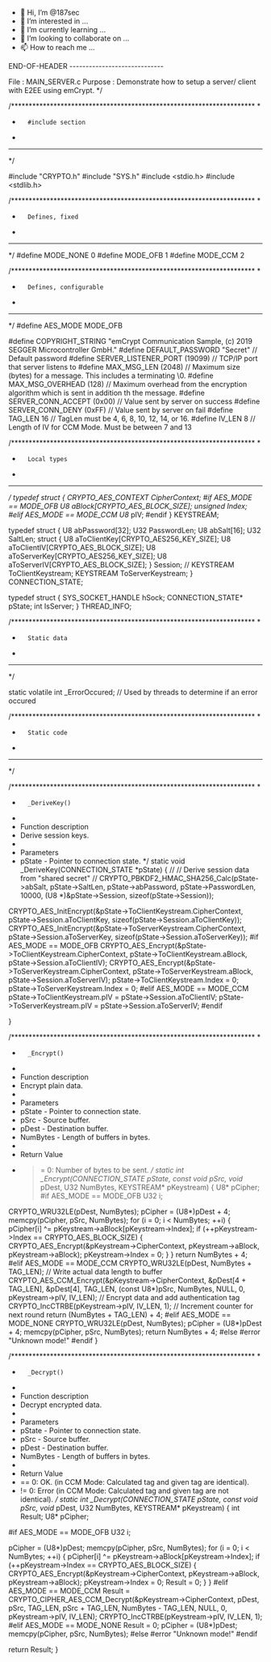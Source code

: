 - 👋 Hi, I’m @187sec
- 👀 I’m interested in ...
- 🌱 I’m currently learning ...
- 💞️ I’m looking to collaborate on ...
- 📫 How to reach me ...

<!---
187sec/187sec is a ✨ special ✨ repository because its `README.md` (this file) appears on your GitHub profile.
You can click the Preview link to take a look at your changes.
--->
END-OF-HEADER -----------------------------

File        : MAIN_SERVER.c
Purpose     : Demonstrate how to setup a server/ client with E2EE using emCrypt.
*/

/*********************************************************************
*
*       #include section
*
**********************************************************************
*/

#include "CRYPTO.h"
#include "SYS.h"
#include <stdio.h>
#include <stdlib.h>

/*********************************************************************
*
*       Defines, fixed
*
**********************************************************************
*/
#define MODE_NONE 0
#define MODE_OFB  1
#define MODE_CCM  2

/*********************************************************************
*
*       Defines, configurable
*
**********************************************************************
*/
#define AES_MODE  MODE_OFB


#define COPYRIGHT_STRING      "emCrypt Communication Sample, (c) 2019 SEGGER Microcontroller GmbH."
#define DEFAULT_PASSWORD      "Secret"    // Default password
#define SERVER_LISTENER_PORT  (19099)     // TCP/IP port that server listens to
#define MAX_MSG_LEN           (2048)      // Maximum size (bytes) for a message. This includes a terminating \0.
#define MAX_MSG_OVERHEAD      (128)       // Maximum overhead from the encryption algorithm which is sent in addition th the message.
#define SERVER_CONN_ACCEPT    (0x00)      // Value sent by server on success
#define SERVER_CONN_DENY      (0xFF)      // Value sent by server on fail
#define TAG_LEN               16          // TagLen must be 4, 6, 8, 10, 12, 14, or 16.
#define IV_LEN                8           // Length of IV for CCM Mode. Must be between 7 and 13

/*********************************************************************
*
*       Local types
*
**********************************************************************
*/
typedef struct {
  CRYPTO_AES_CONTEXT CipherContext;
#if AES_MODE == MODE_OFB
  U8 aBlock[CRYPTO_AES_BLOCK_SIZE];
  unsigned Index;
#elif AES_MODE == MODE_CCM
  U8* pIV;
#endif
} KEYSTREAM;

typedef struct {
  U8  abPassword[32];
  U32 PasswordLen;
  U8  abSalt[16];
  U32 SaltLen;
  struct {
    U8 aToClientKey[CRYPTO_AES256_KEY_SIZE];
    U8 aToClientIV[CRYPTO_AES_BLOCK_SIZE];
    U8 aToServerKey[CRYPTO_AES256_KEY_SIZE];
    U8 aToServerIV[CRYPTO_AES_BLOCK_SIZE];
  } Session;
  // 
  KEYSTREAM ToClientKeystream;
  KEYSTREAM ToServerKeystream;
} CONNECTION_STATE;

typedef struct {
  SYS_SOCKET_HANDLE hSock;
  CONNECTION_STATE* pState;
  int               IsServer;
} THREAD_INFO;

/*********************************************************************
*
*       Static data
*
**********************************************************************
*/

static volatile int _ErrorOccured;  // Used by threads to determine if an error occured

/*********************************************************************
*
*       Static code
*
**********************************************************************
*/

/*********************************************************************
*
*       _DeriveKey()
*
*  Function description
*    Derive session keys.
*
*  Parameters
*    pState - Pointer to connection state.
*/
static void _DeriveKey(CONNECTION_STATE *pState) {
  //
  // Derive session data from "shared secret"
  //
  CRYPTO_PBKDF2_HMAC_SHA256_Calc(pState->abSalt, pState->SaltLen,
                                 pState->abPassword, pState->PasswordLen,
                                 10000,
                                 (U8 *)&pState->Session, sizeof(pState->Session));
  
  CRYPTO_AES_InitEncrypt(&pState->ToClientKeystream.CipherContext, pState->Session.aToClientKey, sizeof(pState->Session.aToClientKey));
  CRYPTO_AES_InitEncrypt(&pState->ToServerKeystream.CipherContext, pState->Session.aToServerKey, sizeof(pState->Session.aToServerKey));
#if AES_MODE == MODE_OFB
  CRYPTO_AES_Encrypt(&pState->ToClientKeystream.CipherContext, pState->ToClientKeystream.aBlock, pState->Session.aToClientIV);
  CRYPTO_AES_Encrypt(&pState->ToServerKeystream.CipherContext, pState->ToServerKeystream.aBlock, pState->Session.aToServerIV);
  pState->ToClientKeystream.Index = 0;
  pState->ToServerKeystream.Index = 0;
#elif AES_MODE == MODE_CCM
  pState->ToClientKeystream.pIV = pState->Session.aToClientIV;
  pState->ToServerKeystream.pIV = pState->Session.aToServerIV;
#endif

}

/*********************************************************************
*
*       _Encrypt()
*
*  Function description
*    Encrypt plain data.
*
*  Parameters
*    pState   - Pointer to connection state.
*    pSrc     - Source buffer.
*    pDest    - Destination buffer.
*    NumBytes - Length of buffers in bytes.
* 
*  Return Value
*    >= 0: Number of bytes to be sent.
*/
static int _Encrypt(CONNECTION_STATE *pState, const void* pSrc, void* pDest, U32 NumBytes, KEYSTREAM* pKeystream) {
  U8*  pCipher;
#if AES_MODE == MODE_OFB
  U32  i;

  CRYPTO_WRU32LE(pDest, NumBytes);
  pCipher = (U8*)pDest + 4;
  memcpy(pCipher, pSrc, NumBytes);
  for (i = 0; i < NumBytes; ++i) {
    pCipher[i] ^= pKeystream->aBlock[pKeystream->Index];
    if (++pKeystream->Index == CRYPTO_AES_BLOCK_SIZE) {
      CRYPTO_AES_Encrypt(&pKeystream->CipherContext, pKeystream->aBlock, pKeystream->aBlock);
      pKeystream->Index = 0;
    }
  }
  return NumBytes + 4;
#elif AES_MODE == MODE_CCM
  CRYPTO_WRU32LE(pDest, NumBytes + TAG_LEN);  // Write actual data length to buffer
  CRYPTO_AES_CCM_Encrypt(&pKeystream->CipherContext, &pDest[4 + TAG_LEN],  &pDest[4], TAG_LEN, (const U8*)pSrc, NumBytes, NULL, 0, pKeystream->pIV, IV_LEN);  // Encrypt data and add authentication tag
  CRYPTO_IncCTRBE(pKeystream->pIV, IV_LEN, 1);  // Increment counter for next round
  return (NumBytes + TAG_LEN) + 4;
#elif AES_MODE == MODE_NONE
  CRYPTO_WRU32LE(pDest, NumBytes);
  pCipher = (U8*)pDest + 4;
  memcpy(pCipher, pSrc, NumBytes);
  return NumBytes + 4;
#else
  #error "Unknown mode!"
#endif
}


/*********************************************************************
*
*       _Decrypt()
*
*  Function description
*    Decrypt encrypted data.
*
*  Parameters
*    pState   - Pointer to connection state.
*    pSrc     - Source buffer.
*    pDest    - Destination buffer.
*    NumBytes - Length of buffers in bytes.
*
*  Return Value
*   == 0: OK. (in CCM Mode: Calculated tag and given tag are identical).
*   != 0: Error (in CCM Mode: Calculated tag and given tag are not identical).
*/
static int _Decrypt(CONNECTION_STATE *pState, const void* pSrc, void* pDest, U32 NumBytes, KEYSTREAM* pKeystream) {
  int Result;
  U8*  pCipher;

#if AES_MODE == MODE_OFB
  U32  i;

  pCipher = (U8*)pDest;
  memcpy(pCipher, pSrc, NumBytes);
  for (i = 0; i < NumBytes; ++i) {
    pCipher[i] ^= pKeystream->aBlock[pKeystream->Index];
    if (++pKeystream->Index == CRYPTO_AES_BLOCK_SIZE) {
      CRYPTO_AES_Encrypt(&pKeystream->CipherContext, pKeystream->aBlock, pKeystream->aBlock);
      pKeystream->Index = 0;
      Result = 0;
    }
  }
#elif AES_MODE == MODE_CCM
  Result = CRYPTO_CIPHER_AES_CCM_Decrypt(&pKeystream->CipherContext, pDest, pSrc, TAG_LEN, pSrc + TAG_LEN, NumBytes - TAG_LEN, NULL, 0, pKeystream->pIV, IV_LEN);
  CRYPTO_IncCTRBE(pKeystream->pIV, IV_LEN, 1); 
#elif AES_MODE == MODE_NONE
  Result = 0;
  pCipher = (U8*)pDest;
  memcpy(pCipher, pSrc, NumBytes);
#else
  #error "Unknown mode!"
#endif

return Result;
}
